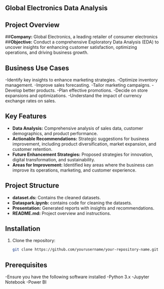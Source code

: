 
## Global Electronics Data Analysis
## Project Overview
##**Company:** Global Electronics, a leading retailer of consumer electronics
##**Objective:** Conduct a comprehensive Exploratory Data Analysis (EDA) to uncover insights for enhancing customer satisfaction, optimizing operations, and driving business growth.

## Business Use Cases
-Identify key insights to enhance marketing strategies.
-Optimize inventory management.
-Improve sales forecasting.
-Tailor marketing campaigns.
-Develop better products.
-Plan effective promotions.
-Decide on store expansions and optimizations.
-Understand the impact of currency exchange rates on sales.

## Key Features
- **Data Analysis:** Comprehensive analysis of sales data, customer demographics, and product performance.
- **Actionable Recommendations:** Strategic suggestions for business improvement, including product diversification, market expansion, and customer retention.
- **Future Enhancement Strategies:** Proposed strategies for innovation, digital transformation, and sustainability.
- **Areas for Improvement:** Identified key areas where the business can improve its operations, marketing, and customer experience.

## Project Structure
- **dataset.ds:** Contains the cleaned datasets.
- **Dataspark.ipynb:** contains code for cleaning the datasets.
- **Presentation:** Generated reports with insights and recommendations.
- **README.md:** Project overview and instructions.

## Installation
1. Clone the repository:
   ```bash
   git clone https://github.com/yourusername/your-repository-name.git

## Prerequisites
-Ensure you have the following software installed
-Python 3.x
-Jupyter Notebook
-Power BI


